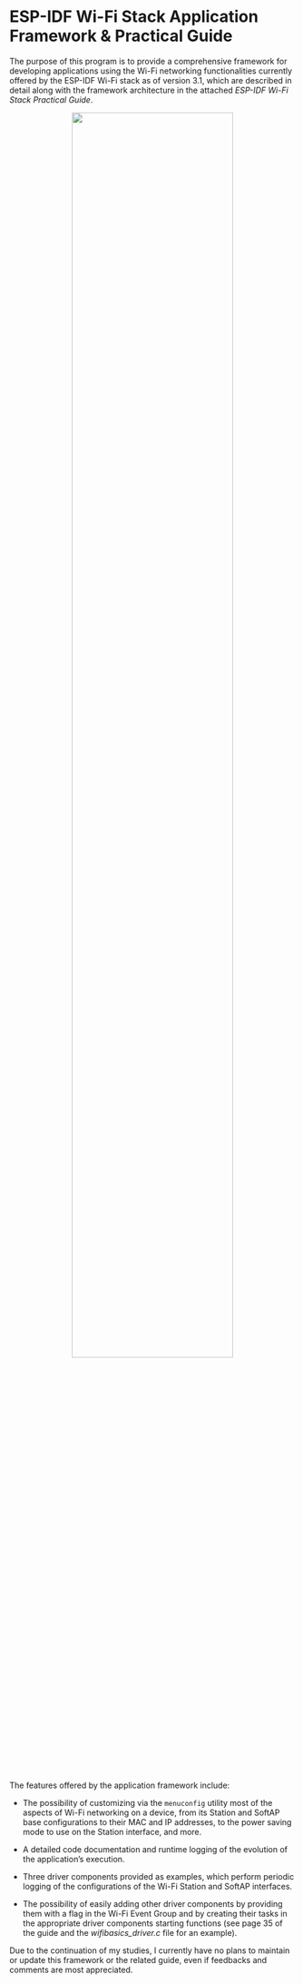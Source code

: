 # ESP-IDF Wi-Fi Stack Application Framework & Practical Guide

The purpose of this program is to provide a comprehensive framework for developing applications using the Wi-Fi networking functionalities currently offered by the ESP-IDF Wi-Fi stack as of version 3.1, which are described in detail along with the framework architecture in the attached *ESP-IDF Wi-Fi Stack Practical Guide*.

<p align="center">
 <img src="https://q2nfcw.db.files.1drv.com/y4mx-hbtVtpp8io0Kd9QSXMKL1gpurNeiPsbOCYSccMA7PY0VMonmGKwe4CBRePF4BwiqSI8kVlA1546erWmk6sbYcvZd6rhHVUEaZ9hUD-5Z6NU9aeRqdrNHpUh-2ITVko5lt2zWSSBzvtrrMp---gpwd_IRTtj64-Lb3NJ2UaugICoaBS4O3O79CTwBBpzURVO67xJOVW3l99kTCSXeIqhw?width=1278&height=1725&cropmode=none" width="75%" height="75%">
 </p>

The features offered by the application framework include:

* The possibility of customizing via the `menuconfig` utility most of the aspects of Wi-Fi networking on a device, from its Station and SoftAP base configurations to their MAC and IP addresses, to the power saving mode to use on the Station interface, and more.

* A detailed code documentation and runtime logging of the evolution of the application’s execution.

* Three driver components provided as examples, which perform periodic logging of the configurations of the Wi-Fi Station and SoftAP interfaces.

* The possibility of easily adding other driver components by providing them with a flag in the Wi-Fi Event Group and by creating their tasks in the appropriate driver components starting functions (see page 35 of the guide and the *wifibasics_driver.c* file for an example).

Due to the continuation of my studies, I currently have no plans to maintain or update this framework or the related guide, even if feedbacks and comments are most appreciated.

